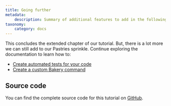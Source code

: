 ```yaml
---
title: Going further
metadata:
    description: Summary of additional features to add in the following sections
taxonomy:
    category: docs
---
```


This concludes the extended chapter of our tutorial. But, there is a lot more we can still add to our Pastries sprinkle. Continue exploring the documentation to learn how to:

- [Create automated tests for your code](/advanced/automated-tests)
- [Create a custom Bakery command](/cli/custom-commands)

## Source code

You can find the complete source code for this tutorial on [GitHub](https://github.com/userfrosting/pastries).
